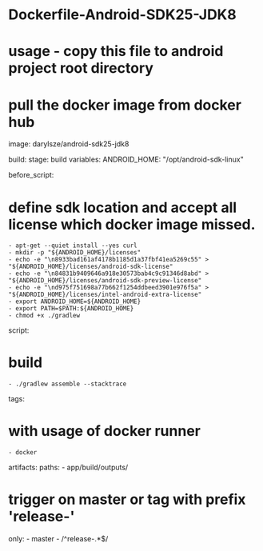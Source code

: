 # Dockerfile-Android-SDK25-JDK8

# usage - copy this file to android project root directory #

# pull the docker image from docker hub
image: darylsze/android-sdk25-jdk8

build:
  stage: build
  variables:
    ANDROID_HOME: "/opt/android-sdk-linux"

  before_script:
  # define sdk location and accept all license which docker image missed.
    - apt-get --quiet install --yes curl
    - mkdir -p "${ANDROID_HOME}/licenses"
    - echo -e "\n8933bad161af4178b1185d1a37fbf41ea5269c55" > "${ANDROID_HOME}/licenses/android-sdk-license"
    - echo -e "\n84831b9409646a918e30573bab4c9c91346d8abd" > "${ANDROID_HOME}/licenses/android-sdk-preview-license"
    - echo -e "\nd975f751698a77b662f1254ddbeed3901e976f5a" > "${ANDROID_HOME}/licenses/intel-android-extra-license"
    - export ANDROID_HOME=${ANDROID_HOME}
    - export PATH=$PATH:${ANDROID_HOME}
    - chmod +x ./gradlew
  script:
  # build
    - ./gradlew assemble --stacktrace
  tags:
  # with usage of docker runner
    - docker
  artifacts:
    paths:
    - app/build/outputs/
  #  trigger on master or tag with prefix 'release-'
  only:
      - master
      - /^release-.*$/
